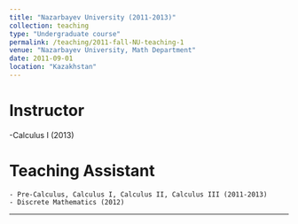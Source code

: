 ```yaml
---
title: "Nazarbayev University (2011-2013)"
collection: teaching
type: "Undergraduate course"
permalink: /teaching/2011-fall-NU-teaching-1
venue: "Nazarbayev University, Math Department"
date: 2011-09-01
location: "Kazakhstan"
---
```

Instructor
=====
  -Calculus I (2013)
  
Teaching Assistant
=====
	- Pre-Calculus, Calculus I, Calculus II, Calculus III (2011-2013)
	- Discrete Mathematics (2012)

---